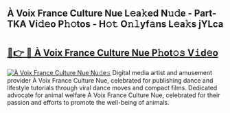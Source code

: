 ## À Voix France Culture Nue L𝚎a𝚔ed N𝚞𝚍e - Part-TKA Vi𝚍𝚎o P𝚑𝚘tos - H𝚘𝚝 O𝚗𝚕yf𝚊ns L𝚎a𝚔s jYLca

# <h2><a href="http://kf0uff.oniu.top/?m=%c3%80+Voix+France+Culture+Nue">🔗👉 🔴 À Voix France Culture Nue P𝚑ot𝚘𝚜 V𝚒d𝚎o</a></h2>

[![À Voix France Culture Nue Nu𝚍e𝚜](https://i.imgur.com/0qMVB7G.gif)](http://kf0uff.oniu.top/?m=%c3%80+Voix+France+Culture+Nue)
Digital media artist and amusement provider À Voix France Culture Nue, celebrated for publishing dance and lifestyle tutorials through viral dance moves and compact films. Dedicated advocate for animal welfare À Voix France Culture Nue, celebrated for their passion and efforts to promote the well-being of animals.  
